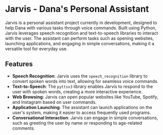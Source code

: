 # Jarvis - Dana's Personal Assistant

Jarvis is a personal assistant project currently in development, designed to help Dana with various tasks through voice commands. Built using Python, Jarvis leverages speech recognition and text-to-speech libraries to interact with the user. The assistant can perform tasks such as opening websites, launching applications, and engaging in simple conversations, making it a versatile tool for everyday use.

## Features

- **Speech Recognition**: Jarvis uses the `speech_recognition` library to convert spoken words into text, allowing for seamless voice commands.
- **Text-to-Speech**: The `pyttsx3` library enables Jarvis to respond to the user with spoken words, creating a more interactive experience.
- **Web Browsing**: Jarvis can open popular websites like YouTube, Spotify, and Instagram based on user commands.
- **Application Launching**: The assistant can launch applications on the user's system, making it easier to access frequently used programs.
- **Conversational Interaction**: Jarvis can engage in simple conversations, such as greeting the user by name or responding to age-related comments.

